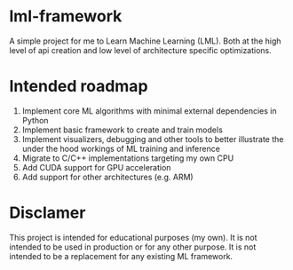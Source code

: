 # lml-framework
A simple project for me to Learn Machine Learning (LML). Both at the high level of api creation and low level of architecture specific optimizations.

# Intended roadmap
1. Implement core ML algorithms with minimal external dependencies in Python
2. Implement basic framework to create and train models
3. Implement visualizers, debugging and other tools to better illustrate the under the hood workings of ML training and inference
3. Migrate to C/C++ implementations targeting my own CPU
4. Add CUDA support for GPU acceleration
5. Add support for other architectures (e.g. ARM)

# Disclamer
This project is intended for educational purposes (my own). It is not intended to be used in production or for any other purpose. It is not intended to be a replacement for any existing ML framework.

